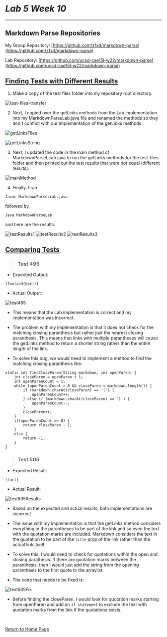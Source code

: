 # _Lab 5 Week 10_

---

## Markdown Parse Repositories

My Group Repository: [https://github.com/zfxd/markdown-parse](https://github.com/zfxd/markdown-parse)

Lab Repository: [https://github.com/ucsd-cse15l-w22/markdown-parse](https://github.com/ucsd-cse15l-w22/markdown-parse)

## <u>**Finding Tests with Different Results**</u>

1. Make a copy of the test files folder into my repository root directory.

![test-files-transfer](Screenshots/test-files-transfer.png)

2. Next, I copied over the getLinks methods from the Lab implementation into my MarkdownParseLab.java file and renamed the methods so they don't conflict with our implementation of the getLinks methods.

![getLinksFiles](Screenshots/getLinksFiles.png)

![getLinksString](Screenshots/getLinksString.png)

3. Next, I updated the code in the main method of MarkdownParseLcab.java to run the getLinks methods for the test-files folder and then printed out the test results that were not equal (different results).

![mainMethod](Screenshots/mainMethod.png)

4. Finally, I ran

```
Javac MarkdownParseLcab.java
```

followed by

```
Java MarkdownParseLab
```

and here are the results:

![testResults1](Screenshots/testResults1.png)
![testResults2](Screenshots/testResults2.png)
![testResults3](Screenshots/testResults3.png)

## <u>**Comparing Tests**</u>

> ### Test 495

- Expected Output:

```
[foo(and(bar))]
```

- Actual Output:

![test495](Screenshots/test495.png)

- This means that the Lab implementation is correct and my implementation was incorrect.

- The problem with my implementation is that it does not check for the matching closing paranthesis but rather just the nearest closing paranthesis. This means that links with multiple parantheses will cause the getLinks method to return a shorter string rather than the entire length of the link.

- To solve this bug, we would need to implement a method to find the matching closing paranthesis like:

```
static int findCloseParen(String markdown, int openParen) {
    int closeParen = openParen + 1;
    int openParenCount = 1;
    while (openParenCount > 0 && closeParen < markdown.length()) {
        if (markdown.charAt(closeParen) == '(') {
            openParenCount++;
        } else if (markdown.charAt(closeParen) == ')') {
            openParenCount--;
        }
        closeParen++;
    }
    if(openParenCount == 0) {
        return closeParen - 1;
    }
    else {
        return -1;
    }
}
```

> ### Test 505

- Expected Result:

```
[/url]
```

- Actual Result:

![test505Results](Screenshots/test505.png)

- Based on the expected and actual results, both implementations are incorrect

- The issue with my implementation is that the getLinks method considers everything in the parantheses to be part of the link and so even the text with the quotation marks are included. Markdown considers the text in the quotation to be part of the `title` prop of the link rather than the actual link itself.

- To solve this, I would need to check for quotations within the open and closing parathesis. If there are quotation marks between the paranthesis, then I would just add the string from the opening paranthesis to the first quote to the arraylist.

- The code that needs to be fixed is:

![test505Fix](Screenshots/test505Fix.png)

- Before finding the closeParen, I would look for quotation marks starting from openParen and add an `if statement` to exclude the text with quotation marks from the link if the quotations exists.

<br>

[Return to Home Page](https://jusinucsd26.github.io/cse15l-lab-reports/)
